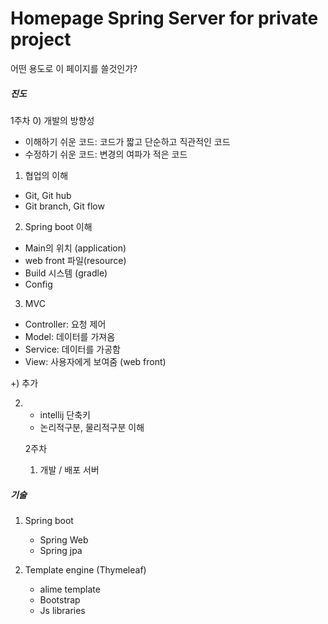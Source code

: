 # Homepage Spring Server for private project

어떤 용도로 이 페이지를 쓸것인가?


##### 진도 
1주차 
0) 개발의 방향성 
 - 이해하기 쉬운 코드: 코드가 짧고 단순하고 직관적인 코드
 - 수정하기 쉬운 코드: 변경의 여파가 적은 코드
 
1) 협업의 이해 
 - Git, Git hub 
 - Git branch, Git flow
 
2) Spring boot 이해 
 - Main의 위치 (application)
 - web front 파일(resource) 
 - Build 시스템 (gradle) 
 - Config 
 
3) MVC 
 - Controller: 요청 제어 
 - Model: 데이터를 가져옴 
 - Service: 데이터를 가공함
 - View: 사용자에게 보여줌 (web front) 

+) 추가 
 
2) - intellij 단축키 
    - 논리적구분, 물리적구분 이해 
   
   2주차 
   1) 개발 / 배포 서버 

##### 기술
1. Spring boot 
    - Spring Web
    - Spring jpa 

2. Template engine (Thymeleaf)
    - alime template
    - Bootstrap 
    - Js libraries   


